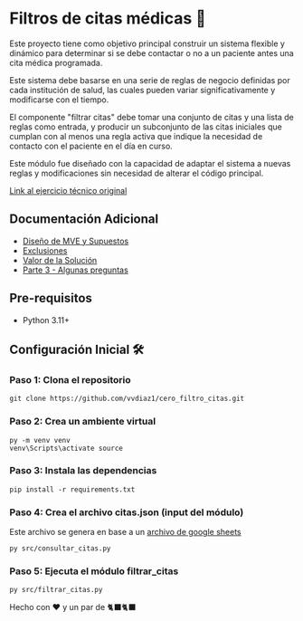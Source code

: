 
# Filtros de citas médicas 🏥

Este proyecto tiene como objetivo principal construir un sistema flexible y dinámico para determinar si se debe contactar o no a un paciente antes una cita médica programada. 

Este sistema debe basarse en una serie de reglas de negocio definidas por cada institución de salud, las cuales pueden variar significativamente y modificarse con el tiempo. 

El componente "filtrar citas" debe tomar una conjunto de citas y una lista de reglas como entrada, y producir un subconjunto de las citas iniciales que cumplan con al menos una regla activa que indique la necesidad de contacto con el paciente en el día en curso. 

Este módulo fue diseñado con la capacidad de adaptar el sistema a nuevas reglas y modificaciones sin necesidad de alterar el código principal.

[Link al ejercicio técnico original](https://ceroai.notion.site/Ejercicio-Filtros-de-citas-1f12afc1c42d80bb8a04f013a5f050ed#1f12afc1c42d806a87cfd1dd7f380083)

## Documentación Adicional

- [Diseño de MVE y Supuestos](/docs/diseno_supuestos.md)
- [Exclusiones](/docs/exclusiones.md)
- [Valor de la Solución](/docs/valor.md)
- [Parte 3 - Algunas preguntas](/docs/preguntas.md)

## Pre-requisitos
- Python 3.11+
  
## Configuración Inicial 🛠️

### Paso 1: Clona el repositorio
```
git clone https://github.com/vvdiaz1/cero_filtro_citas.git
```

### Paso 2: Crea un ambiente virtual
```
py -m venv venv
venv\Scripts\activate source 
```

### Paso 3: Instala las dependencias
```
pip install -r requirements.txt
```

### Paso 4: Crea el archivo citas.json (input del módulo)
Este archivo se genera en base a un [archivo de google sheets](/https://docs.google.com/spreadsheets/d/1-4MUM3TyGO5rbDo-2fgphXoW_vvNZk96oqJJeMRglmI/edit?usp=sharing)

```
py src/consultar_citas.py
```

### Paso 5: Ejecuta el módulo filtrar_citas 

```
py src/filtrar_citas.py
```

Hecho con ❤️ y un par de 🐈‍⬛🐈‍⬛

<!-- 
### Parameters and Configuration
Environment Variables:
| Environment variable name | Description | Example |
| --- | --- | --- |
| GOOGLE_APPLICATION_CREDENTIALS | This variable represent the local path where the service account token was created previously. | /path/service/account/
| PROJECT_ID | This variable represent the project Id in Google Cloud where this service are going to be runned. | projectId


eg:
```json
{
  "country": "cl",
  "entity": "products",
  "endpoint": "https://api.us-central1.gcp.commercetools.com/adelco-dev/products",
  "output_bucket": "sandbox",
  "output_table": "CT.products",
  "date": "2023/08/25/08",
}
``` -->

<!-- ## Request

`POST /get_ct_products/`

```sh
curl --location 'http://localhost:9666/get_ct_products' \
--header 'Content-Type: application/json' \
--data '{"country":"cl", "entity": "products", "endpoint": "https://api.us-central1.gcp.commercetools.com/adelco-dev/products", "output_bucket": "sandbox", "output_table": "CT.products"}'
```

 -->